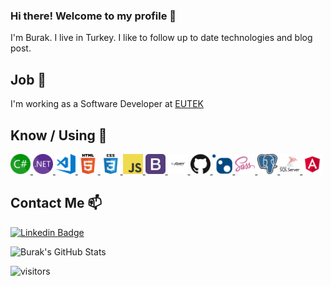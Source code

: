 ### Hi there! Welcome to my profile 👋

I'm Burak. I live in Turkey. I like to follow up to date technologies and blog post.

<!--
**bozburak/bozburak** is a ✨ _special_ ✨ repository because its `README.md` (this file) appears on your GitHub profile.

Here are some ideas to get you started:

- 🔭 I’m currently working on ...
- 🌱 I’m currently learning ...
- 👯 I’m looking to collaborate on ...
- 🤔 I’m looking for help with ...
- 💬 Ask me about ...
- 📫 How to reach me: ...
- 😄 Pronouns: ...
- ⚡ Fun fact: ...
-->


## Job 🔭

I'm working as a Software Developer at [EUTEK](http://www.eutek.com.tr)


## Know / Using <g-emoji class="g-emoji" alias="brain" fallback-src="https://github.githubassets.com/images/icons/emoji/unicode/1f9e0.png">🧠</g-emoji>
<p>
    <a target="_blank" rel="noopener noreferrer" href="https://github.com/github/explore/blob/master/topics/csharp/csharp.png?raw=true">
        <img src="https://github.com/github/explore/raw/master/topics/csharp/csharp.png?raw=true" height="32" style="max-width: 100%;" />
    </a>
    <a target="_blank" rel="noopener noreferrer" href="https://github.com/github/explore/blob/master/topics/dotnet/dotnet.png?raw=true">
        <img src="https://github.com/github/explore/raw/master/topics/dotnet/dotnet.png?raw=true" height="32" style="max-width: 100%;" />
    </a>
    <a target="_blank" rel="noopener noreferrer" href="https://github.com/github/explore/blob/master/topics/visual-studio-code/visual-studio-code.png?raw=true">
        <img src="https://github.com/github/explore/raw/master/topics/visual-studio-code/visual-studio-code.png?raw=true" height="32" style="max-width: 100%;" />
    </a>
    <a target="_blank" rel="noopener noreferrer" href="https://github.com/github/explore/blob/master/topics/html/html.png?raw=true">
        <img src="https://github.com/github/explore/blob/master/topics/html/html.png?raw=true" height="32" style="max-width: 100%;" />
    </a>
    <a target="_blank" rel="noopener noreferrer" href="https://github.com/github/explore/blob/master/topics/css/css.png?raw=true">
        <img src="https://github.com/github/explore/raw/master/topics/css/css.png?raw=true" height="32" style="max-width: 100%;" />
    </a>
    <a target="_blank" rel="noopener noreferrer" href="https://github.com/github/explore/blob/master/topics/javascript/javascript.png?raw=true">
        <img src="https://github.com/github/explore/blob/master/topics/javascript/javascript.png?raw=true" height="32" style="max-width: 100%;" />
    </a>
    <a target="_blank" rel="noopener noreferrer" href="https://github.com/github/explore/blob/master/topics/bootstrap/bootstrap.png?raw=true">
        <img src="https://github.com/github/explore/raw/master/topics/bootstrap/bootstrap.png?raw=true" height="32" style="max-width: 100%;" />
    </a>
    <a target="_blank" rel="noopener noreferrer" href="https://github.com/github/explore/blob/master/topics/jquery/jquery.png?raw=true">
        <img src="https://github.com/github/explore/blob/master/topics/jquery/jquery.png?raw=true" height="32" style="max-width: 100%;" />
    </a>
    <a target="_blank" rel="noopener noreferrer" href="https://github.com/github/explore/blob/master/topics/github/github.png?raw=true">
        <img src="https://github.com/github/explore/raw/master/topics/github/github.png?raw=true" height="32" style="max-width: 100%;" />
    </a>
    <a target="_blank" rel="noopener noreferrer" href="https://github.com/github/explore/blob/master/topics/nuget/nuget.png?raw=true">
        <img src="https://github.com/github/explore/raw/master/topics/nuget/nuget.png?raw=true" height="32" style="max-width: 100%;" />
    </a>
    <a target="_blank" rel="noopener noreferrer" href="https://github.com/github/explore/blob/master/topics/sass/sass.png?raw=true">
        <img src="https://github.com/github/explore/raw/master/topics/sass/sass.png?raw=true" height="32" style="max-width: 100%;" />
    </a>
    <a target="_blank" rel="noopener noreferrer" href="https://github.com/github/explore/blob/master/topics/postgresql/postgresql.png?raw=true">
        <img src="https://github.com/github/explore/blob/master/topics/postgresql/postgresql.png?raw=true" height="32" style="max-width: 100%;" />
    </a>
    <a target="_blank" rel="noopener noreferrer" href="https://github.com/github/explore/blob/master/topics/sql-server/sql-server.png?raw=true">
        <img src="https://github.com/github/explore/blob/master/topics/sql-server/sql-server.png?raw=true" height="32" style="max-width: 100%;" />
    </a>
    <a target="_blank" rel="noopener noreferrer" href="https://github.com/github/explore/blob/master/topics/angular/angular.png?raw=true">
        <img src="https://github.com/github/explore/blob/master/topics/angular/angular.png?raw=true" height="32" style="max-width: 100%;" />
    </a>
</p>


## Contact Me 📫

[![Linkedin Badge](https://img.shields.io/badge/bozburak-follow%20on%20linkedin-blue?style=for-the-badge&logo=linkedin)](https://www.linkedin.com/in/burak-boz-50bb72163/)


![Burak's GitHub Stats](https://github-readme-stats.vercel.app/api?username=bozburak&show_icons=true)

![visitors](https://img.shields.io/badge/dynamic/json?color=informational&label=visitor%20count&query=value&url=https%3A%2F%2Fapi.countapi.xyz%2Fhit%2Fbozburak.bozburak%2Freadme)
